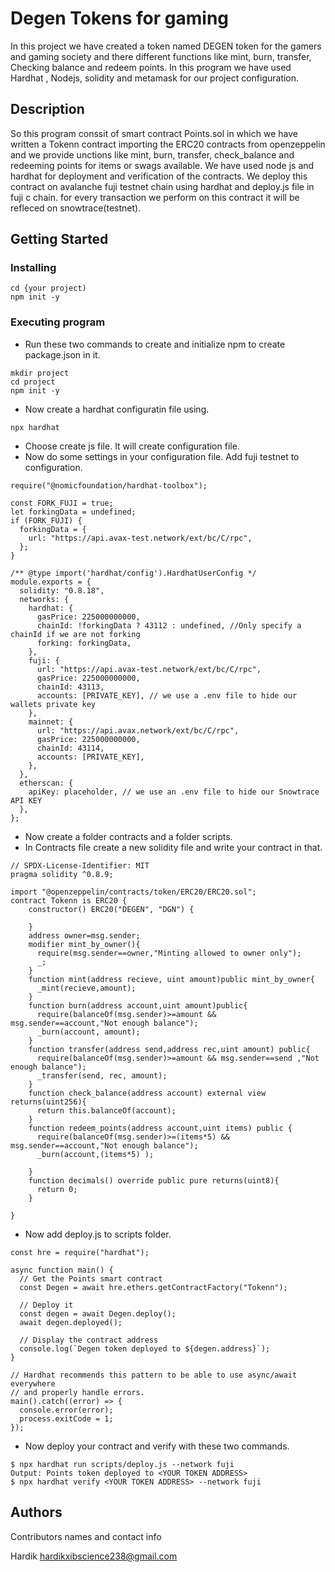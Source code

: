 # Degen Tokens for gaming

In this project we have created a token named DEGEN token for the gamers and gaming society and there different functions like mint, burn, transfer, Checking balance and redeem points. In this program we have used Hardhat , Nodejs, solidity and metamask for our project configuration.

## Description

So this program conssit of smart contract Points.sol in which we have written a Tokenn contract importing the ERC20 contracts from openzeppelin and we provide unctions like mint, burn, transfer, check_balance and redeeming points for items or swags available. We have used node js and hardhat for deployment and verification of the contracts. We deploy this contract on avalanche fuji testnet chain using hardhat and deploy.js file in fuji c chain. for every transaction we perform on this contract it will be refleced on snowtrace(testnet). 
## Getting Started

### Installing
```
cd {your project)
npm init -y
```
### Executing program

* Run these two commands to create and initialize npm to create package.json in it.
  
```
mkdir project
cd project
npm init -y
```

* Now create a hardhat configuratin file using.

```
npx hardhat
```
* Choose create js file. It will create configuration file.
* Now do some settings in your configuration file. Add fuji testnet to configuration.
```
require("@nomicfoundation/hardhat-toolbox");

const FORK_FUJI = true;
let forkingData = undefined;
if (FORK_FUJI) {
  forkingData = {
    url: "https://api.avax-test.network/ext/bc/C/rpc",
  };
}

/** @type import('hardhat/config').HardhatUserConfig */
module.exports = {
  solidity: "0.8.18",
  networks: {
    hardhat: {
      gasPrice: 225000000000,
      chainId: !forkingData ? 43112 : undefined, //Only specify a chainId if we are not forking
      forking: forkingData,
    },
    fuji: {
      url: "https://api.avax-test.network/ext/bc/C/rpc",
      gasPrice: 225000000000,
      chainId: 43113,
      accounts: [PRIVATE_KEY], // we use a .env file to hide our wallets private key
    },
    mainnet: {
      url: "https://api.avax.network/ext/bc/C/rpc",
      gasPrice: 225000000000,
      chainId: 43114,
      accounts: [PRIVATE_KEY],
    },
  },
  etherscan: {
    apiKey: placeholder, // we use an .env file to hide our Snowtrace API KEY
  },
};
```

* Now create a folder contracts and a folder scripts.
* In Contracts file create a new solidity file and write your contract in that.
  
```
// SPDX-License-Identifier: MIT
pragma solidity ^0.8.9;

import "@openzeppelin/contracts/token/ERC20/ERC20.sol";
contract Tokenn is ERC20 {
    constructor() ERC20("DEGEN", "DGN") {
        
    }
    address owner=msg.sender;
    modifier mint_by_owner(){
      require(msg.sender==owner,"Minting allowed to owner only");
      _;
    }
    function mint(address recieve, uint amount)public mint_by_owner{
      _mint(recieve,amount);
    }
    function burn(address account,uint amount)public{
      require(balanceOf(msg.sender)>=amount && msg.sender==account,"Not enough balance");
      _burn(account, amount);
    }
    function transfer(address send,address rec,uint amount) public{
      require(balanceOf(msg.sender)>=amount && msg.sender==send ,"Not enough balance");
      _transfer(send, rec, amount);
    }
    function check_balance(address account) external view returns(uint256){
      return this.balanceOf(account);
    }
    function redeem_points(address account,uint items) public {
      require(balanceOf(msg.sender)>=(items*5) && msg.sender==account,"Not enough balance");
      _burn(account,(items*5) );

    }
    function decimals() override public pure returns(uint8){
      return 0;
    }

}

```

* Now add deploy.js to scripts folder.

```
const hre = require("hardhat");

async function main() {
  // Get the Points smart contract
  const Degen = await hre.ethers.getContractFactory("Tokenn");

  // Deploy it
  const degen = await Degen.deploy();
  await degen.deployed();

  // Display the contract address
  console.log(`Degen token deployed to ${degen.address}`);
}

// Hardhat recommends this pattern to be able to use async/await everywhere
// and properly handle errors.
main().catch((error) => {
  console.error(error);
  process.exitCode = 1;
});
```

 * Now deploy your contract and verify with these two commands.
   
```
$ npx hardhat run scripts/deploy.js --network fuji
Output: Points token deployed to <YOUR TOKEN ADDRESS>
$ npx hardhat verify <YOUR TOKEN ADDRESS> --network fuji
```

## Authors

Contributors names and contact info

Hardik
hardikxibscience238@gmail.com
